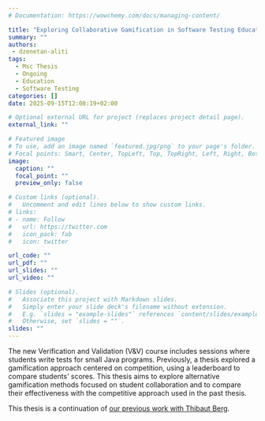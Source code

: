 ```yaml
---
# Documentation: https://wowchemy.com/docs/managing-content/

title: "Exploring Collaborative Gamification in Software Testing Education"
summary: ""
authors: 
 - dzenetan-aliti
tags: 
  - Msc Thesis
  - Ongoing
  - Education
  - Software Testing
categories: []
date: 2025-09-15T12:08:19+02:00

# Optional external URL for project (replaces project detail page).
external_link: ""

# Featured image
# To use, add an image named `featured.jpg/png` to your page's folder.
# Focal points: Smart, Center, TopLeft, Top, TopRight, Left, Right, BottomLeft, Bottom, BottomRight.
image:
  caption: ""
  focal_point: ""
  preview_only: false

# Custom links (optional).
#   Uncomment and edit lines below to show custom links.
# links:
# - name: Follow
#   url: https://twitter.com
#   icon_pack: fab
#   icon: twitter

url_code: ""
url_pdf: ""
url_slides: ""
url_video: ""

# Slides (optional).
#   Associate this project with Markdown slides.
#   Simply enter your slide deck's filename without extension.
#   E.g. `slides = "example-slides"` references `content/slides/example-slides.md`.
#   Otherwise, set `slides = ""`.
slides: ""
---
```


The new Verification and Validation (V&V) course includes sessions where students write tests for small Java programs. Previously, a thesis explored a gamification approach centered on competition, using a leaderboard to compare students’ scores. This thesis aims to explore alternative gamification methods focused on student collaboration and to compare their effectiveness with the competitive approach used in the past thesis.

This thesis is a continuation of [our previous work with Thibaut Berg](https://snail.info.unamur.be/project/msc-thibaut-berg/).
